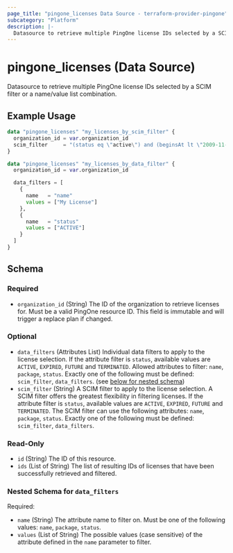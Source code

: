 ```yaml
---
page_title: "pingone_licenses Data Source - terraform-provider-pingone"
subcategory: "Platform"
description: |-
  Datasource to retrieve multiple PingOne license IDs selected by a SCIM filter or a name/value list combination.
---
```


# pingone_licenses (Data Source)

Datasource to retrieve multiple PingOne license IDs selected by a SCIM filter or a name/value list combination.

## Example Usage

```terraform
data "pingone_licenses" "my_licenses_by_scim_filter" {
  organization_id = var.organization_id
  scim_filter     = "(status eq \"active\") and (beginsAt lt \"2009-11-10T23:00:00Z\")"
}

data "pingone_licenses" "my_licenses_by_data_filter" {
  organization_id = var.organization_id

  data_filters = [
    {
      name   = "name"
      values = ["My License"]
    },
    {
      name   = "status"
      values = ["ACTIVE"]
    }
  ]
}
```

<!-- schema generated by tfplugindocs -->
## Schema

### Required

- `organization_id` (String) The ID of the organization to retrieve licenses for.  Must be a valid PingOne resource ID.  This field is immutable and will trigger a replace plan if changed.

### Optional

- `data_filters` (Attributes List) Individual data filters to apply to the license selection.  If the attribute filter is `status`, available values are `ACTIVE`, `EXPIRED`, `FUTURE` and `TERMINATED`.  Allowed attributes to filter: `name`, `package`, `status`.  Exactly one of the following must be defined: `scim_filter`, `data_filters`. (see [below for nested schema](#nestedatt--data_filters))
- `scim_filter` (String) A SCIM filter to apply to the license selection.  A SCIM filter offers the greatest flexibility in filtering licenses.  If the attribute filter is `status`, available values are `ACTIVE`, `EXPIRED`, `FUTURE` and `TERMINATED`.  The SCIM filter can use the following attributes: `name`, `package`, `status`.  Exactly one of the following must be defined: `scim_filter`, `data_filters`.

### Read-Only

- `id` (String) The ID of this resource.
- `ids` (List of String) The list of resulting IDs of licenses that have been successfully retrieved and filtered.

<a id="nestedatt--data_filters"></a>
### Nested Schema for `data_filters`

Required:

- `name` (String) The attribute name to filter on.  Must be one of the following values: `name`, `package`, `status`.
- `values` (List of String) The possible values (case sensitive) of the attribute defined in the `name` parameter to filter.
